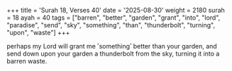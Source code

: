 +++
title = 'Surah 18, Verses 40'
date = '2025-08-30'
weight = 2180
surah = 18
ayah = 40
tags = ["barren", "better", "garden", "grant", "into", "lord", "paradise", "send", "sky", "something", "than", "thunderbolt", "turning", "upon", "waste"]
+++

perhaps my Lord will grant me ˹something˺ better than your garden, and send down upon your garden a thunderbolt from the sky, turning it into a barren waste.
